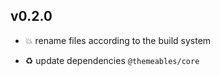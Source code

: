 ## v0.2.0

* 💥 rename files according to the build system

* ♻️ update dependencies `@themeables/core`
